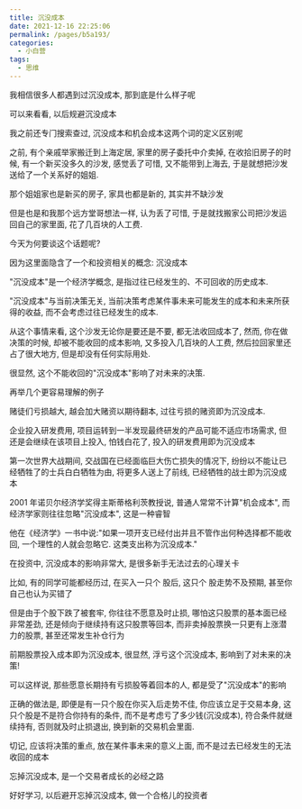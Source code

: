 ```yaml
---
title: 沉没成本
date: 2021-12-16 22:25:06
permalink: /pages/b5a193/
categories:
  - 小白营
tags:
  - 思维
---
```


我相信很多⼈都遇到过沉没成本, 那到底是什么样⼦呢

可以来看看, 以后规避沉没成本

我之前还专⻔搜索查过, 沉没成本和机会成本这两个词的定义区别呢

之前, 有个亲戚举家搬迁到上海定居, 家⾥的房⼦委托中介卖掉, 在收拾旧房⼦的时候, 有⼀个新买没多久的沙发, 感觉丢了可惜, ⼜不能带到上海去, 于是就想把沙发送给了⼀个关系好的姐姐.

那个姐姐家也是新买的房⼦, 家具也都是新的, 其实并不缺沙发

但是也是和我那个远⽅堂哥想法⼀样, 认为丢了可惜, 于是就找搬家公司把沙发运回⾃⼰的家⾥⾯, 花了⼏百块的⼈⼯费.

今天为何要谈这个话题呢?

因为这⾥⾯隐含了⼀个和投资相关的概念: 沉没成本

"沉没成本"是⼀个经济学概念, 是指过往已经发⽣的、不可回收的历史成本.

"沉没成本"与当前决策⽆关, 当前决策考虑某件事未来可能发⽣的成本和未来所获得的收益, ⽽不会考虑过往已经发⽣的成本.

从这个事情来看, 这个沙发⽆论你是要还是不要, 都⽆法收回成本了, 然⽽, 你在做决策的时候, 却被不能收回的成本影响, ⼜多投⼊⼏百块的⼈⼯费, 然后拉回家⾥还占了很⼤地⽅, 但是却没有任何实际⽤处.

很显然, 这个不能收回的"沉没成本"影响了对未来的决策.

再举⼏个更容易理解的例⼦

赌徒们亏损越⼤, 越会加⼤赌资以期待翻本, 过往亏损的赌资即为沉没成本.

企业投⼊研发费⽤, 项⽬运转到⼀半发现最终研发的产品可能不适应市场需求, 但还是会继续在该项⽬上投⼊, 怕钱⽩花了, 投⼊的研发费⽤即为沉没成本

第⼀次世界⼤战期间, 交战国在已经⾯临巨⼤伤亡损失的情况下, 纷纷以不能让已经牺牲了的⼠兵⽩⽩牺牲为由, 将更多⼈送上了前线, 已经牺牲的战⼠即为沉没成本

2001 年诺⻉尔经济学奖得主斯蒂格利茨教授说, 普通⼈常常不计算"机会成本", ⽽经济学家则往往忽略"沉没成本", 这是⼀种睿智

他在《经济学》⼀书中说:"如果⼀项开⽀已经付出并且不管作出何种选择都不能收回, ⼀个理性的⼈就会忽略它. 这类⽀出称为沉没成本."

在投资中, 沉没成本的影响⾮常⼤, 是很多新⼿⽆法过去的⼼理关卡

⽐如, 有的同学可能都经历过, 在买⼊⼀只个 股后, 这只个 股⾛势不及预期, 甚⾄你⾃⼰也认为买错了

但是由于个股下跌了被套牢, 你往往不愿意及时⽌损, 哪怕这只股票的基本⾯已经⾮常差劲, 还是倾向于继续持有这只股票等回本, ⽽⾮卖掉股票换⼀只更有上涨潜⼒的股票, 甚⾄还常发⽣补仓⾏为

前期股票投⼊成本即为沉没成本, 很显然, 浮亏这个沉没成本, 影响到了对未来的决策!

可以这样说, 那些愿意⻓期持有亏损股等着回本的⼈, 都是受了"沉没成本"的影响

正确的做法是, 即便是有⼀只个股在你买⼊后⾛势不佳, 你应该⽴⾜于交易本身, 这只个股是不是符合你持有的条件, ⽽不是考虑亏了多少钱(沉没成本), 符合条件就继续持有, 否则就及时⽌损退出, 换到新的交易机会⾥⾯.

切记, 应该将决策的重点, 放在某件事未来的意义上⾯, ⽽不是过去已经发⽣的⽆法收回的成本

忘掉沉没成本, 是⼀个交易者成⻓的必经之路

好好学习, 以后避开忘掉沉没成本, 做⼀个合格⼉的投资者
